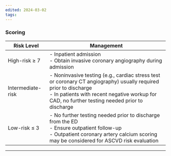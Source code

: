 ```yaml
---
edited: 2024-03-02
tags:
---
```


### Scoring
| Risk Level        | Management                                                                                                                                                                                                            |
| ----------------- | --------------------------------------------------------------------------------------------------------------------------------------------------------------------------------------------------------------------- |
| High-risk ≥ 7     | - Inpatient admission <br> - Obtain invasive coronary angiography during admission                                                                                                                                    |
| Intermediate-risk | - Noninvasive testing (e.g., cardiac stress test or coronary CT angiography) usually required prior to discharge <br> - In patients with recent negative workup for CAD, no further testing needed prior to discharge |
| Low-risk ≤ 3      | - No further testing needed prior to discharge from the ED <br> - Ensure outpatient follow-up <br> - Outpatient coronary artery calcium scoring may be considered for ASCVD risk evaluation                           |

---
